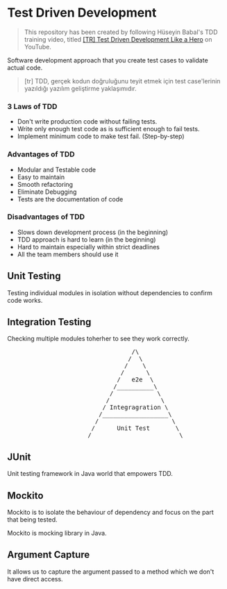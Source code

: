 # Test Driven Development

> This repository has been created by following Hüseyin Babal's TDD training video, titled [[TR] Test Driven Development Like a Hero](https://youtu.be/CcpSBM5cUgU) on YouTube.

Software development approach that you create test cases to validate actual code.

> [tr] TDD, gerçek kodun doğruluğunu teyit etmek için test case'lerinin yazıldığı yazılım geliştirme yaklaşımıdır.

### 3 Laws of TDD

- Don't write production code without failing tests.
- Write only enough test code as is sufficient enough to fail tests.
- Implement minimum code to make test fail. (Step-by-step)

### Advantages of TDD

- Modular and Testable code
- Easy to maintain
- Smooth refactoring
- Eliminate Debugging
- Tests are the documentation of code

### Disadvantages of TDD

- Slows down development process (in the beginning)
- TDD approach is hard to learn (in the beginning)
- Hard to maintain especially within strict deadlines
- All the team members should use it

## Unit Testing

Testing individual modules in isolation without dependencies to confirm code works.

## Integration Testing

Checking multiple modules toherher to see they work correctly.
<pre>
                                  /\                          |    Slower -> Faster
                                 /  \                         |    Less Isolation -> More Isolation
                                /    \                        |    Expensive -> Cheap
                               /      \                       |
                              /   e2e  \                      |
                             /__________\                     |
                            /            \                    |
                           /              \                   |
                          / Integragration \                  |
                         /__________________\                 |
                        /                    \                |
                       /      Unit Test       \               V
                      /________________________\
</pre>
## JUnit

Unit testing framework in Java world that empowers TDD.

## Mockito

Mockito is to isolate the behaviour of dependency and focus on the part that being tested.

Mockito is mocking library in Java.

## Argument Capture

It allows us to capture the argument passed to a method which we don't have direct access.
